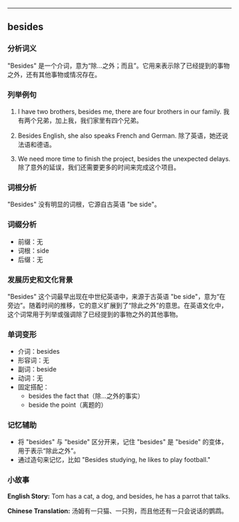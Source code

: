 
---------------
## besides
### 分析词义
"Besides" 是一个介词，意为“除...之外；而且”。它用来表示除了已经提到的事物之外，还有其他事物或情况存在。

### 列举例句
1. I have two brothers, besides me, there are four brothers in our family.
   我有两个兄弟，加上我，我们家里有四个兄弟。

2. Besides English, she also speaks French and German.
   除了英语，她还说法语和德语。

3. We need more time to finish the project, besides the unexpected delays.
   除了意外的延误，我们还需要更多的时间来完成这个项目。

### 词根分析
"Besides" 没有明显的词根，它源自古英语 "be side"。

### 词缀分析
- 前缀：无
- 词根：side
- 后缀：无

### 发展历史和文化背景
"Besides" 这个词最早出现在中世纪英语中，来源于古英语 "be side"，意为“在旁边”。随着时间的推移，它的意义扩展到了“除此之外”的意思。在英语文化中，这个词常用于列举或强调除了已经提到的事物之外的其他事物。

### 单词变形
- 介词：besides
- 形容词：无
- 副词：beside
- 动词：无
- 固定搭配：
  - besides the fact that（除...之外的事实）
  - beside the point（离题的）

### 记忆辅助
- 将 "besides" 与 "beside" 区分开来，记住 "besides" 是 "beside" 的变体，用于表示“除此之外”。
- 通过造句来记忆，比如 "Besides studying, he likes to play football."

### 小故事
**English Story:**
Tom has a cat, a dog, and besides, he has a parrot that talks.

**Chinese Translation:**
汤姆有一只猫、一只狗，而且他还有一只会说话的鹦鹉。

